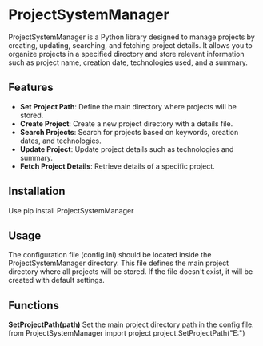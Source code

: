 # ProjectSystemManager

ProjectSystemManager is a Python library designed to manage projects by creating, updating, searching, and fetching project details. It allows you to organize projects in a specified directory and store relevant information such as project name, creation date, technologies used, and a summary.

## Features

- **Set Project Path**: Define the main directory where projects will be stored.
- **Create Project**: Create a new project directory with a details file.
- **Search Projects**: Search for projects based on keywords, creation dates, and technologies.
- **Update Project**: Update project details such as technologies and summary.
- **Fetch Project Details**: Retrieve details of a specific project.

## Installation

Use pip install ProjectSystemManager

## Usage
The configuration file (config.ini) should be located inside the ProjectSystemManager directory. This file defines the main project directory where all projects will be stored. If the file doesn't exist, it will be created with default settings.

## Functions
**SetProjectPath(path)**
Set the main project directory path in the config file.
from ProjectSystemManager import project
project.SetProjectPath("E:")

